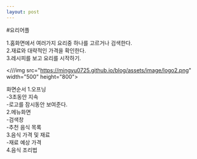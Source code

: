 ```yaml
---
layout: post
---
```


#요리어플

1.홈화면에서 여러가지 요리중 하나를 고르거나 검색한다.  
2.재료와 대략적인 가격을 확인한다.  
3.레시피를 보고 요리를 시작하기.  


<///img src="https://mingyu0725.github.io/blog/assets/image/logo2.png" width="500" height="800">


화면순서
1.오프닝  
-3초동안 지속  
-로고를 잠시동안 보여준다.  
2.메뉴화면  
-검색창  
-추천 음식 목록  
3.음식 가격 및 재료  
-재료 예상 가격  
4.음식 조리법  




